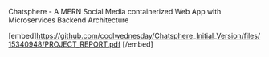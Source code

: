 Chatsphere - A MERN Social Media containerized Web App with Microservices Backend Architecture

[embed]https://github.com/coolwednesday/Chatsphere_Initial_Version/files/15340948/PROJECT_REPORT.pdf [/embed]
